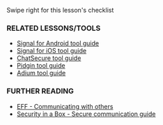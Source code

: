 [Title]: # (What now?)
[Order]: # (5)

Swipe right for this lesson's checklist

### RELATED LESSONS/TOOLS

*   [Signal for Android tool guide](umbrella://lesson/signal-for-android)
*	[Signal for iOS tool guide](umbrella://lesson/signal-for-iOS)
*   [ChatSecure tool guide](umbrella://lesson/chatsecure)
*   [Pidgin tool guide](umbrella://lesson/pidgin)
*   [Adium tool guide](umbrella://lesson/adium)

### FURTHER READING

*   [EFF - Communicating with others](https://ssd.eff.org/en/module/communicating-others)
*   [Security in a Box - Secure communication guide](https://securityinabox.org/en/guide/secure-communication)
